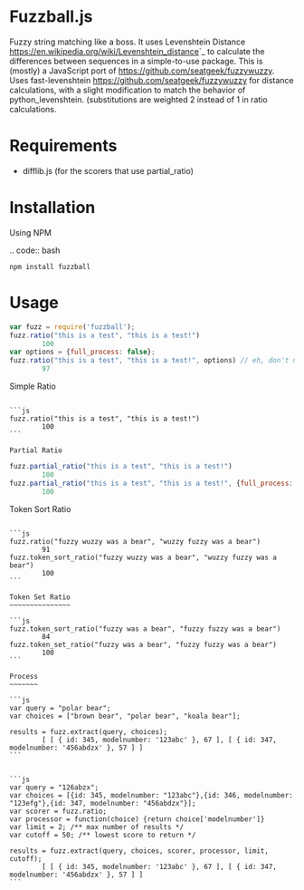 Fuzzball.js
==========

Fuzzy string matching like a boss. It uses Levenshtein Distance <https://en.wikipedia.org/wiki/Levenshtein_distance>`_ to calculate the differences between sequences in a simple-to-use package.
This is (mostly) a JavaScript port of <https://github.com/seatgeek/fuzzywuzzy>. Uses fast-levenshtein <https://github.com/seatgeek/fuzzywuzzy> for distance calculations, with a slight modification to match the behavior of python_levenshtein. (substitutions are weighted 2 instead of 1 in ratio calculations.

Requirements
============

-  difflib.js   (for the scorers that use partial_ratio)

Installation
============

Using NPM

.. code:: bash

    npm install fuzzball

Usage
=====

```js
var fuzz = require('fuzzball');
fuzz.ratio("this is a test", "this is a test!")
        100
var options = {full_process: false};
fuzz.ratio("this is a test", "this is a test!", options) // eh, don't need to clean it up..
        97
```

Simple Ratio
~~~~~~~~~~~~

```js
fuzz.ratio("this is a test", "this is a test!")
        100
```

Partial Ratio
~~~~~~~~~~~~~

```js
fuzz.partial_ratio("this is a test", "this is a test!")
        100
fuzz.partial_ratio("this is a test", "this is a test!", {full_process: false}) //still 100
        100
```

Token Sort Ratio
~~~~~~~~~~~~~~~~

```js
fuzz.ratio("fuzzy wuzzy was a bear", "wuzzy fuzzy was a bear")
        91
fuzz.token_sort_ratio("fuzzy wuzzy was a bear", "wuzzy fuzzy was a bear")
        100
```

Token Set Ratio
~~~~~~~~~~~~~~~

```js
fuzz.token_sort_ratio("fuzzy was a bear", "fuzzy fuzzy was a bear")
        84
fuzz.token_set_ratio("fuzzy was a bear", "fuzzy fuzzy was a bear")
        100
```

Process
~~~~~~~

```js
var query = "polar bear";
var choices = ["brown bear", "polar bear", "koala bear"];

results = fuzz.extract(query, choices);
        [ [ { id: 345, modelnumber: '123abc' }, 67 ], [ { id: 347, modelnumber: '456abdzx' }, 57 ] ]
```


```js
var query = "126abzx";
var choices = [{id: 345, modelnumber: "123abc"},{id: 346, modelnumber: "123efg"},{id: 347, modelnumber: "456abdzx"}];
var scorer = fuzz.ratio;
var processor = function(choice) {return choice['modelnumber']}
var limit = 2; /** max number of results */
var cutoff = 50; /** lowest score to return */

results = fuzz.extract(query, choices, scorer, processor, limit, cutoff);
        [ [ { id: 345, modelnumber: '123abc' }, 67 ], [ { id: 347, modelnumber: '456abdzx' }, 57 ] ]
```
